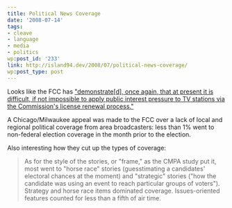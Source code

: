 ```yaml
---
title: Political News Coverage
date: '2008-07-14'
tags:
- cleave
- language
- media
- politics
wp:post_id: '233'
link: http://island94.dev/2008/07/political-news-coverage/
wp:post_type: post
---
```


<p>Looks like the FCC has <a href="http://arstechnica.com/news.ars/post/20080713-no-local-election-coverage-on-tv-no-problem-says-fcc.html">"demonstrate[d], once again, that at present it is difficult, if not impossible to apply public interest pressure to TV stations via the Commission's license renewal process."</a></p>
<p>A Chicago/Milwaukee appeal was made to the FCC over a lack of local and regional political coverage from area broadcasters: less than 1% went to non-federal election coverage in the month prior to the election.</p>
<p>Also interesting how they cut up the types of coverage:</p>
<blockquote><p>
As for the style of the stories, or "frame," as the CMPA study put it, most went to "horse race" stories (guesstimating a candidates' electoral chances at the moment) and "strategic" stories ("how the candidate was using an event to reach particular groups of voters"). Strategy and horse race items dominated coverage. Issues-oriented features counted for less than a fifth of air time.
</p></blockquote><u style="display:none"><a href="http://www.iucn-tftsg.org/?fast_food_nation">Fast Food Nation on dvd</a></u>
